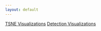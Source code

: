 ```yaml
---
layout: default
---
```


[TSNE Visualizations](./tsne.md)
[Detection Visualizations](./detection.md)
